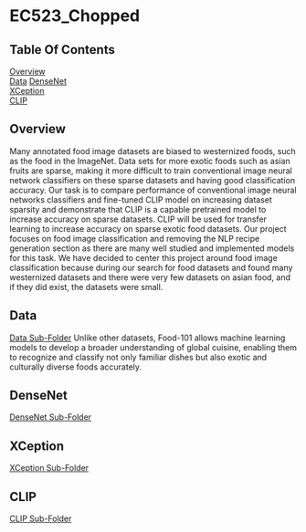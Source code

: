 # EC523_Chopped

## Table Of Contents
[Overview](#Overview)  
[Data](#Data)
[DenseNet](#DenseNet)   
[XCeption](#XCeption)   
[CLIP](#CLIP) 

## Overview

Many annotated food image datasets are biased to westernized foods, such as the food in the ImageNet. Data sets for more exotic foods such as asian fruits are sparse, making it more difficult to train conventional image neural network classifiers on these sparse datasets and having good classification accuracy. Our task is to compare performance of conventional image neural networks classifiers and fine-tuned CLIP model on increasing dataset sparsity and demonstrate that CLIP is a capable pretrained model to increase accuracy on sparse datasets. CLIP will be used for transfer learning to increase accuracy on sparse exotic food datasets. Our project focuses on food image classification and removing the NLP recipe generation section as there are many well studied and implemented models for this task. We have decided to center this project around food image classification because during our search for food datasets and found many westernized datasets and there were very few datasets on asian food, and if they did exist, the datasets were small. 

## Data
[Data Sub-Folder](https://github.com/ayak2002/EC523_Chopped/tree/main/data)
Unlike other datasets, Food-101 allows machine learning models to develop a broader understanding of global cuisine, enabling them to recognize and classify not only familiar dishes but also exotic and culturally diverse foods accurately. 


## DenseNet
[DenseNet Sub-Folder](https://github.com/ayak2002/EC523_Chopped/tree/main/DenseNet)

## XCeption
[XCeption Sub-Folder](https://github.com/ayak2002/EC523_Chopped/tree/main/XceptionModel)


## CLIP
[CLIP Sub-Folder](https://github.com/ayak2002/EC523_Chopped/tree/main/CLIP)


